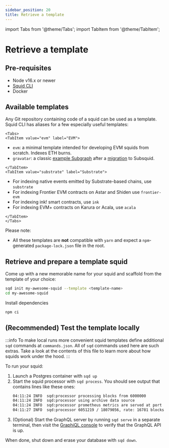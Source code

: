 ```yaml
---
sidebar_position: 20
title: Retrieve a template
---
```


import Tabs from '@theme/Tabs';
import TabItem from '@theme/TabItem';

# Retrieve a template

## Pre-requisites

- Node v16.x or newer
- [Squid CLI](/squid-cli/installation)
- Docker

## Available templates

Any Git repository containing code of a squid can be used as a template. Squid CLI has aliases for a few especially useful templates:

```mdx-code-block
<Tabs>
<TabItem value="evm" label="EVM">
```
- `evm`: a minimal template intended for developing EVM squids from scratch. Indexes ETH burns.
- `gravatar`: a classic [example Subgraph](/dead) after a [migration](/dead) to Subsquid.

```mdx-code-block
</TabItem>
<TabItem value="substrate" label="Substrate">
```
- For indexing native events emitted by Substrate-based chains, use `substrate`
- For indexing Frontier EVM contracts on Astar and Shiden use `frontier-evm`
- For indexing ink! smart contracts, use `ink`
- For indexing EVM+ contracts on Karura or Acala, use `acala`

```mdx-code-block
</TabItem>
</Tabs>
```

Please note:
- All these templates are **not** compatible with `yarn` and expect a `npm`-generated `package-lock.json` file in the root.

## Retrieve and prepare a template squid

Come up with a new memorable name for your squid and scaffold from the template of your choice:

```bash
sqd init my-awesome-squid --template <template-name>
cd my-awesome-squid
```
Install dependencies

```bash
npm ci
```

## (Recommended) Test the template locally

:::info
To make local runs more convenient squid templates define additional `sqd` commands at `commands.json`. All of `sqd` commands used here are such extras. Take a look at the contents of this file to learn more about how squids work under the hood.
:::

To run your squid:

1. Launch a Postgres container with `sqd up`
2. Start the squid processor with `sqd process`. You should see output that contains lines like these ones:
   ```bash
   04:11:24 INFO  sqd:processor processing blocks from 6000000
   04:11:24 INFO  sqd:processor using archive data source
   04:11:24 INFO  sqd:processor prometheus metrics are served at port 45829
   04:11:27 INFO  sqd:processor 6051219 / 18079056, rate: 16781 blocks/sec, mapping: 770 blocks/sec, 544 items/sec, eta: 12m
   ```
3. (Optional) Start the GraphQL server by running `sqd serve` in a separate terminal, then visit the [GraphiQL console](http://localhost:4350/graphql) to verify that the GraphQL API is up.

When done, shut down and erase your database with `sqd down`.
